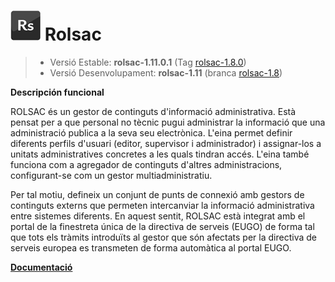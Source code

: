 # ![Logo](https://github.com/GovernIB/maven/raw/binaris/rolsac/projectinfo_Attachments/icon.jpg) Rolsac
> - Versió Estable: __rolsac-1.11.0.1__ (Tag [rolsac-1.8.0](https://github.com/GovernIB/rolsac/tree/rolsac-1.11.0.1))
> - Versió Desenvolupament: __rolsac-1.11__ (branca [rolsac-1.8](https://github.com/GovernIB/rolsac/tree/rolsac-1.11))

**Descripción funcional**

ROLSAC és un gestor de continguts d'informació administrativa. Està pensat per a que personal no tècnic pugui administrar la informació que una administració publica a la seva seu electrònica.  L'eina permet definir diferents perfils d'usuari (editor, supervisor i administrador) i assignar-los a unitats administratives concretes a les quals tindran accés.  L'eina també funciona com a agregador de continguts d'altres administracions, configurant-se com un gestor multiadministratiu.

Per tal motiu, defineix un conjunt de punts de connexió amb gestors de continguts externs que permeten intercanviar la informació administrativa entre sistemes diferents. En aquest sentit, ROLSAC està integrat amb el portal de la finestreta única de la directiva de serveis (EUGO) de forma tal que tots els tràmits introduïts al gestor que són afectats per la directiva de serveis europea es transmeten de forma automàtica al portal EUGO.

[**Documentació**](https://github.com/GovernIB/rolsac/tree/rolsac-1.11.0.1/doc/pdf)


